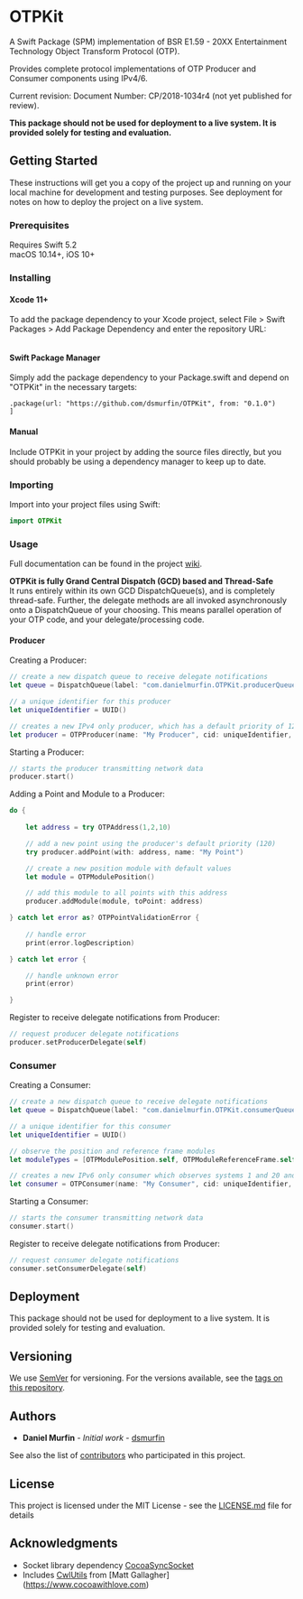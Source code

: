 # OTPKit

A Swift Package (SPM) implementation of BSR E1.59 - 20XX Entertainment Technology Object Transform Protocol (OTP).

Provides complete protocol implementations of OTP Producer and Consumer components using IPv4/6.

Current revision: Document Number: CP/2018-1034r4 (not yet published for review).

**This package should not be used for deployment to a live system. It is provided solely for testing and evaluation.**

## Getting Started

These instructions will get you a copy of the project up and running on your local machine for development and testing purposes. See deployment for notes on how to deploy the project on a live system.

### Prerequisites

Requires Swift 5.2  
macOS 10.14+, iOS 10+

### Installing

#### Xcode 11+

To add the package dependency to your Xcode project, select File > Swift Packages > Add Package Dependency and enter the repository URL:

``` "https://github.com/dsmurfin/OTPKit"
```

#### Swift Package Manager

Simply add the package dependency to your Package.swift and depend on "OTPKit" in the necessary targets:

``` dependencies: [
.package(url: "https://github.com/dsmurfin/OTPKit", from: "0.1.0")
]
```

#### Manual

Include OTPKit in your project by adding the source files directly, but you should probably be using a dependency manager to keep up to date.


### Importing

Import into your project files using Swift:

``` swift
import OTPKit
```

### Usage

Full documentation can be found in the project [wiki](https://github.com/dsmurfin/OTPKit/wiki).

**OTPKit is fully Grand Central Dispatch (GCD) based and Thread-Safe**  
It runs entirely within its own GCD DispatchQueue(s), and is completely thread-safe. Further, the delegate methods are all invoked asynchronously onto a DispatchQueue of your choosing. This means parallel operation of your OTP code, and your delegate/processing code.

#### Producer

Creating a Producer:

``` swift
// create a new dispatch queue to receive delegate notifications
let queue = DispatchQueue(label: "com.danielmurfin.OTPKit.producerQueue")

// a unique identifier for this producer
let uniqueIdentifier = UUID()

// creates a new IPv4 only producer, which has a default priority of 120, and transmits changes every 10 ms
let producer = OTPProducer(name: "My Producer", cid: uniqueIdentifier, ipMode: ipv4Only, interface: "en0", priority: 120, interval: 10, delegateQueue: Self.delegateQueue)
```

Starting a Producer:

``` swift
// starts the producer transmitting network data
producer.start()
```

Adding a Point and Module to a Producer:

``` swift
do {
   
    let address = try OTPAddress(1,2,10)

    // add a new point using the producer's default priority (120)
    try producer.addPoint(with: address, name: "My Point")

    // create a new position module with default values
    let module = OTPModulePosition()

    // add this module to all points with this address
    producer.addModule(module, toPoint: address)

} catch let error as? OTPPointValidationError {
    
    // handle error
    print(error.logDescription)

} catch let error {

    // handle unknown error
    print(error)

}
```

Register to receive delegate notifications from Producer:

``` swift
// request producer delegate notifications
producer.setProducerDelegate(self)
```

### Consumer

Creating a Consumer:

``` swift
// create a new dispatch queue to receive delegate notifications
let queue = DispatchQueue(label: "com.danielmurfin.OTPKit.consumerQueue")

// a unique identifier for this consumer
let uniqueIdentifier = UUID()

// observe the position and reference frame modules
let moduleTypes = [OTPModulePosition.self, OTPModuleReferenceFrame.self]

// creates a new IPv6 only consumer which observes systems 1 and 20 and receives delegate notifications a maximum of every 50 ms
let consumer = OTPConsumer(name: "My Consumer", cid: uniqueIdentifier, ipMode: ipv6Only, interface: "en0", moduleTypes: moduleTypes, observedSystems: [1,20], delegateQueue: Self.delegateQueue, delegateInterval: 50)
```

Starting a Consumer:

``` swift
// starts the consumer transmitting network data
consumer.start()
```

Register to receive delegate notifications from Producer:

``` swift
// request consumer delegate notifications
consumer.setConsumerDelegate(self)
```

## Deployment

This package should not be used for deployment to a live system. It is provided solely for testing and evaluation.

## Versioning

We use [SemVer](http://semver.org/) for versioning. For the versions available, see the [tags on this repository](https://github.com/dsmurfin/OTPKit/tags). 

## Authors

* **Daniel Murfin** - *Initial work* - [dsmurfin](https://github.com/dsmurfin)

See also the list of [contributors](https://github.com/dsmurfin/OTPKit/graphs/contributors) who participated in this project.

## License

This project is licensed under the MIT License - see the [LICENSE.md](LICENSE.md) file for details

## Acknowledgments

* Socket library dependency [CocoaSyncSocket](https://github.com/robbiehanson/CocoaAsyncSocket)
* Includes [CwlUtils](https://github.com/mattgallagher/CwlUtils) from [Matt Gallagher] (https://www.cocoawithlove.com)
